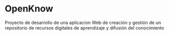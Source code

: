 # OpenKnow
Proyecto de desarrollo de una aplicacion Web de creación y gestión de un repositorio de recursos digitales de aprendizaje y difusión del conocimiento
